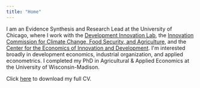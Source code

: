 ```yaml
---
title: "Home"
---
```


I am an Evidence Synthesis and Research Lead at the University of Chicago, where I work with the [Development Innovation Lab](https://bfi.uchicago.edu/development-innovation-lab), the [Innovation Commission for Climate Change, Food Security, and Agriculture](https://innovationcommission.uchicago.edu/), and the [Center for the Economics of Innovation and Development](https://bfi.uchicago.edu/centers-programs/development-economics-center/).
I'm interested broadly in development economics, industrial organization, and applied econometrics.
I completed my PhD in Agricultural \& Applied Economics at the University of Wisconsin-Madison. 

Click [here](https://jwdeutschmann.com/Deutschmann_CV.pdf) to download my full CV.